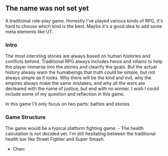 <h2>The name was not set yet</h2>	

A traditional role-play game. Honestly I've played various kinds of RPG, it's hard to choose which kind is the best. 
Maybe it's a good idea to add some meta elements like UT.

<h3>Intro</h3>
<p>The most intersting stories are always based on human histories and conflicts behind. Traditional RPG always includes heros and villains to 
help the player immerse into the stories and clearify the goals. But the actual history alwasy warn the humabeings that truth could be simple, but not always simple as it looks. Why there will be the kind and evil, why the empires always make the same mistakes, and why all the wars are decleared with the name of justice, but end with no winner. I wish I could include some of my question and reflection in this game.</p>

<p>In this game I'll only focus on two parts: battles and stories. </p>

<h3>Game Structure</h3>
The game would be a typical platform fighting game.  
 - The health calculation is not decided yet. I’m still hesitating between the traditional health bar like Street Fighter and Super Smash.

 - Chen:
